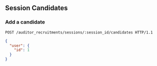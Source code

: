 ## Session Candidates
### Add a candidate

```http
POST /auditor_recruitments/sessions/:session_id/candidates HTTP/1.1
```

```json
{
  "user": {
    "id": 1
  }
}
```
